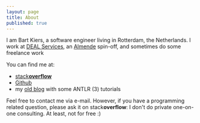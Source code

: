 ```yaml
---
layout: page
title: About
published: true
---
```


I am Bart Kiers, a software engineer living in Rotterdam, the Netherlands. I work at [DEAL Services](https://www.dealservices.nl/en/home), an [Almende](http://www.almende.com/home) spin-off, and sometimes do some freelance work

You can find me at:

* [stack**overflow**](http://stackoverflow.com/users/50476/bart-kiers)
* [Github](https://github.com/bkiers)
* my [old blog](http://bkiers.blogspot.com) with some ANTLR (3) tutorials

Feel free to contact me via e-mail. However, if you have a programming related question, please ask it on stack**overflow**: I don't do private one-on-one consulting. At least, not for free :)
